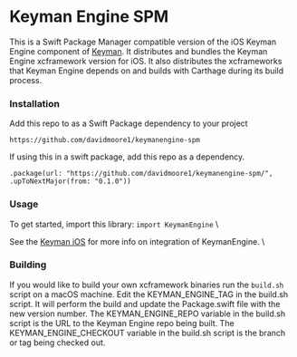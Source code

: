 # Keyman Engine SPM

This is a Swift Package Manager compatible version of the iOS Keyman Engine component of [Keyman](https://github.com/keymanapp/keyman). 
It distributes and bundles the Keyman Engine xcframework version for iOS.  It also distributes the xcframeworks that Keyman Engine
depends on and builds with Carthage during its build process. 

### Installation
Add this repo to as a Swift Package dependency to your project
```
https://github.com/davidmoore1/keymanengine-spm
```

If using this in a swift package, add this repo as a dependency.
```
.package(url: "https://github.com/davidmoore1/keymanengine-spm/", .upToNextMajor(from: "0.1.0"))
```

### Usage

To get started, import this library: `import KeymanEngine` \

See the [Keyman iOS](https://github.com/keymanapp/keyman/tree/master/ios) for more info on integration of KeymanEngine. \

### Building
If you would like to build your own xcframework binaries run the `build.sh` script on a macOS machine. 
Edit the KEYMAN_ENGINE_TAG in the build.sh script.  It will perform the build and update the Package.swift file with the new version number.
The KEYMAN_ENGINE_REPO variable in the build.sh script is the URL to the Keyman Engine repo being built.
The KEYMAN_ENGINE_CHECKOUT variable in the build.sh script is the branch or tag being checked out.
